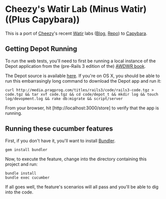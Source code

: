 # Cheezy's Watir Lab (Minus Watir) ((Plus Capybara))

This is a port of [Cheezy](http://twitter.com/chzy)'s recent [Watir](http://watir.com/) labs ([Blog](http://www.cheezyworld.com/2010/12/16/ui-tests-putting-it-all-together/), [Repo](https://github.com/cheezy/uitesting_blog)) to [Capybara](https://github.com/jnicklas/capybara).

## Getting Depot Running

To run the web tests, you'll need to first be running a local instance of the Depot application from the (pre-Rails 3 edition of the) [AWDWR book](http://pragprog.com/titles/rails3). 

The Depot source is available [here](http://pragprog.com/titles/rails3/source_code). If you're on OS X, you should be able to run this embarrasingly long command to download the Depot app and run it:

    curl http://media.pragprog.com/titles/rails3/code/rails3-code.tgz > code.tgz && tar xvf code.tgz && cd code/depot_t && mkdir log && touch log/devopment.log && rake db:migrate && script/server
    
From your browser, hit [http://localhost:3000/store] to verify that the app is running.

## Running these cucumber features

First, if you don't have it, you'll want to install [Bundler](http://gembundler.com/).

    gem install bundler
    
Now, to execute the feature, change into the directory containing this project and run:

    bundle install
    bundle exec cucumber
    
If all goes well, the feature's scenarios will all pass and you'll be able to dig into the code.
    
    